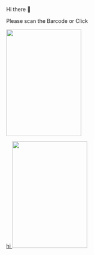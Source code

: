 <P>Hi there 👋<p>
  <p text="align:center">Please scan the Barcode or Click </p>
<p>

  <img style="border:30px;" src="https://i.hizliresim.com/hrq7qdy.png" width="200" height="283">
 
  
  <a href="https://play.google.com/store/apps/dev?id=6434216887703327919" target="_blank">                                           hi
    <img style="border:30px;" src="https://cdn-icons-png.flaticon.com/512/732/732208.png?w=360" width="200" height="283" >
  </a>
  </p>
  
